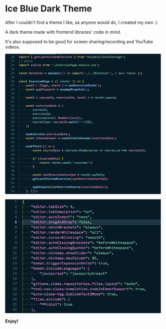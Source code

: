 # Ice Blue Dark Theme

After I couldn't find a theme I like, as anyone would do, I created my own :)

A dark theme made with frontend libraries' code in mind.

It's also supposed to be good for screen sharing/recording and YouTube videos.

![ReactJS syntax preview](/images/react-preview.png)

![JSON syntax preview](/images/json-preview.png)

**Enjoy!**
